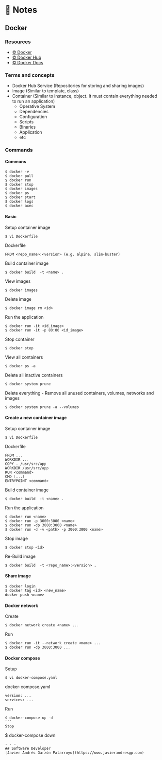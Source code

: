 # :memo: Notes
## Docker

### Resources
* [:copyright: Docker](https://www.docker.com/)
* [:copyright: Docker Hub](https://hub.docker.com/)
* [:copyright: Docker Docs](https://docs.docker.com/)

### Terms and concepts
* Docker Hub Service (Repositories for storing and sharing images)
* Image (Similar to template, class)
* Container (Similar to instance, object.  It must contain everything needed to run an application)
  - Operative System
  - Dependencies
  - Configuration
  - Scripts
  - Binaries
  - Application
  - etc

### Commands
#### Commons
```
$ docker -v
$ docker pull
$ docker run
$ docker stop
$ docker images
$ docker ps
$ docker start
$ docker logs
$ docker axec
```
#### Basic
Setup container image
```
$ vi Dockerfile
```
Dockerfile
```
FROM <repo_name>:<version> (e.g. alpine, slim-buster)
```
Build container image
```
$ docker build  -t <name> .
```
View images
```
$ docker images
```
Delete image
```
$ docker image rm <id>
```
Run the application
```
$ docker run -it <id_image>
$ docker run -it -p 80:80 <id_image>
```
Stop container
```
$ docker stop
```
View all containers
```
$ docker ps -a
```
Delete all inactive containers
```
$ docker system prune 
```
Delete everything - Remove all unused containers, volumes, networks and images
```
$ docker system prune -a --volumes
```
#### Create a new container image
Setup container image
```
$ vi Dockerfile
```
Dockerfile
```
FROM ...
WORKDIR ...
COPY . /usr/src/app
WORKDIR /usr/src/app
RUN <command>
CMD [...]
ENTRYPOINT <command>
```
Build container image
```
$ docker build  -t <name> .
```
Run the application
```
$ docker run <name>
$ docker run -p 3000:3000 <name>
$ docker run -dp 3000:3000 <name>
$ docker run -d -v <path> -p 3000:3000 <name>
```
Stop image
```
$ docker stop <id>
```
Re-Build image
```
$ docker build  -t <repo_name>:<version> .
```
#### Share image
```
$ docker login
$ docker tag <id> <new_name>
docker push <name>
```
#### Docker network
Create
```
$ docker network create <name> ...
```
Run
```
$ docker run -it --network create <name> ...
$ docker run -dp 3000:3000 ...
```
#### Docker compose
Setup
```
$ vi docker-compose.yaml
```
docker-compose.yaml
```
version: ...
services: ...
```
Run
````
$ docker-compose up -d
```
Stop
````
$ docker-compose down
```
- - -
## Software Developer
[Javier Andrés Garzón Patarroyo](https://www.javierandresgp.com)
